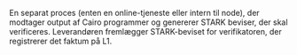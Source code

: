 En separat proces (enten en online-tjeneste eller intern til node), der modtager output af Cairo programmer og genererer STARK beviser, der skal verificeres. Leverandøren fremlægger STARK-beviset for verifikatoren, der registrerer det faktum på L1.